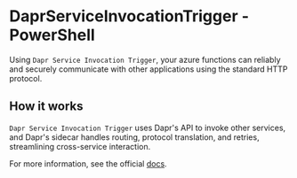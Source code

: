 # DaprServiceInvocationTrigger - PowerShell

Using `Dapr Service Invocation Trigger`, your azure functions can reliably and securely communicate with other applications using the standard HTTP protocol.

## How it works

`Dapr Service Invocation Trigger` uses Dapr's API to invoke other services, and Dapr's sidecar handles routing, protocol translation, and retries, streamlining cross-service interaction.

For more information, see the official [docs](https://aka.ms/azure-function-dapr-trigger-service-invocation).